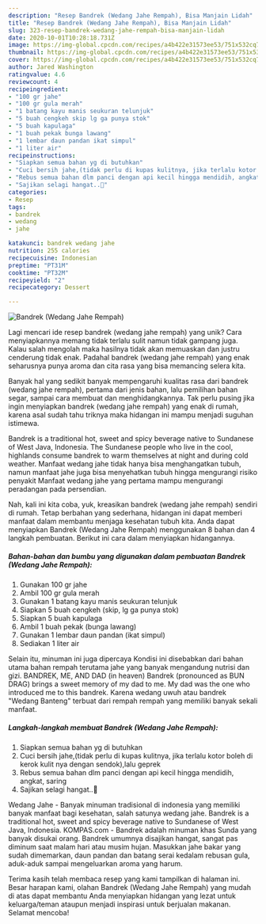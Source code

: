 ```yaml
---
description: "Resep Bandrek (Wedang Jahe Rempah), Bisa Manjain Lidah"
title: "Resep Bandrek (Wedang Jahe Rempah), Bisa Manjain Lidah"
slug: 323-resep-bandrek-wedang-jahe-rempah-bisa-manjain-lidah
date: 2020-10-01T10:28:18.731Z
image: https://img-global.cpcdn.com/recipes/a4b422e31573ee53/751x532cq70/bandrek-wedang-jahe-rempah-foto-resep-utama.jpg
thumbnail: https://img-global.cpcdn.com/recipes/a4b422e31573ee53/751x532cq70/bandrek-wedang-jahe-rempah-foto-resep-utama.jpg
cover: https://img-global.cpcdn.com/recipes/a4b422e31573ee53/751x532cq70/bandrek-wedang-jahe-rempah-foto-resep-utama.jpg
author: Jared Washington
ratingvalue: 4.6
reviewcount: 4
recipeingredient:
- "100 gr jahe"
- "100 gr gula merah"
- "1 batang kayu manis seukuran telunjuk"
- "5 buah cengkeh skip lg ga punya stok"
- "5 buah kapulaga"
- "1 buah pekak bunga lawang"
- "1 lembar daun pandan ikat simpul"
- "1 liter air"
recipeinstructions:
- "Siapkan semua bahan yg di butuhkan"
- "Cuci bersih jahe,(tidak perlu di kupas kulitnya, jika terlalu kotor boleh di kerok kulit nya dengan sendok),lalu geprek"
- "Rebus semua bahan dlm panci dengan api kecil hingga mendidih, angkat, saring"
- "Sajikan selagi hangat..🍵"
categories:
- Resep
tags:
- bandrek
- wedang
- jahe

katakunci: bandrek wedang jahe 
nutrition: 255 calories
recipecuisine: Indonesian
preptime: "PT31M"
cooktime: "PT32M"
recipeyield: "2"
recipecategory: Dessert

---
```



![Bandrek (Wedang Jahe Rempah)](https://img-global.cpcdn.com/recipes/a4b422e31573ee53/751x532cq70/bandrek-wedang-jahe-rempah-foto-resep-utama.jpg)

Lagi mencari ide resep bandrek (wedang jahe rempah) yang unik? Cara menyiapkannya memang tidak terlalu sulit namun tidak gampang juga. Kalau salah mengolah maka hasilnya tidak akan memuaskan dan justru cenderung tidak enak. Padahal bandrek (wedang jahe rempah) yang enak seharusnya punya aroma dan cita rasa yang bisa memancing selera kita.

Banyak hal yang sedikit banyak mempengaruhi kualitas rasa dari bandrek (wedang jahe rempah), pertama dari jenis bahan, lalu pemilihan bahan segar, sampai cara membuat dan menghidangkannya. Tak perlu pusing jika ingin menyiapkan bandrek (wedang jahe rempah) yang enak di rumah, karena asal sudah tahu triknya maka hidangan ini mampu menjadi suguhan istimewa.

Bandrek is a traditional hot, sweet and spicy beverage native to Sundanese of West Java, Indonesia. The Sundanese people who live in the cool, highlands consume bandrek to warm themselves at night and during cold weather. Manfaat wedang jahe tidak hanya bisa menghangatkan tubuh, namun manfaat jahe juga bisa menyehatkan tubuh hingga mengurangi risiko penyakit Manfaat wedang jahe yang pertama mampu mengurangi peradangan pada persendian.


Nah, kali ini kita coba, yuk, kreasikan bandrek (wedang jahe rempah) sendiri di rumah. Tetap berbahan yang sederhana, hidangan ini dapat memberi manfaat dalam membantu menjaga kesehatan tubuh kita. Anda dapat menyiapkan Bandrek (Wedang Jahe Rempah) menggunakan 8 bahan dan 4 langkah pembuatan. Berikut ini cara dalam menyiapkan hidangannya.

<!--inarticleads1-->

##### Bahan-bahan dan bumbu yang digunakan dalam pembuatan Bandrek (Wedang Jahe Rempah):

1. Gunakan 100 gr jahe
1. Ambil 100 gr gula merah
1. Gunakan 1 batang kayu manis seukuran telunjuk
1. Siapkan 5 buah cengkeh (skip, lg ga punya stok)
1. Siapkan 5 buah kapulaga
1. Ambil 1 buah pekak (bunga lawang)
1. Gunakan 1 lembar daun pandan (ikat simpul)
1. Sediakan 1 liter air


Selain itu, minuman ini juga dipercaya Kondisi ini disebabkan dari bahan utama bahan rempah terutama jahe yang banyak mengandung nutrisi dan gizi. BANDREK, ME, AND DAD (in heaven) Bandrek (pronounced as BUN DRAG) brings a sweet memory of my dad to me. My dad was the one who introduced me to this bandrek. Karena wedang uwuh atau bandrek &#34;Wedang Banteng&#34; terbuat dari rempah rempah yang memiliki banyak sekali manfaat. 

<!--inarticleads2-->

##### Langkah-langkah membuat Bandrek (Wedang Jahe Rempah):

1. Siapkan semua bahan yg di butuhkan
1. Cuci bersih jahe,(tidak perlu di kupas kulitnya, jika terlalu kotor boleh di kerok kulit nya dengan sendok),lalu geprek
1. Rebus semua bahan dlm panci dengan api kecil hingga mendidih, angkat, saring
1. Sajikan selagi hangat..🍵


Wedang Jahe - Banyak minuman tradisional di indonesia yang memiliki banyak manfaat bagi kesehatan, salah satunya wedang jahe. Bandrek is a traditional hot, sweet and spicy beverage native to Sundanese of West Java, Indonesia. KOMPAS.com - Bandrek adalah minuman khas Sunda yang banyak disukai orang. Bandrek umumnya disajikan hangat, sangat pas diminum saat malam hari atau musim hujan. Masukkan jahe bakar yang sudah dimemarkan, daun pandan dan batang serai kedalam rebusan gula, aduk-aduk sampai mengeluarkan aroma yang harum. 

Terima kasih telah membaca resep yang kami tampilkan di halaman ini. Besar harapan kami, olahan Bandrek (Wedang Jahe Rempah) yang mudah di atas dapat membantu Anda menyiapkan hidangan yang lezat untuk keluarga/teman ataupun menjadi inspirasi untuk berjualan makanan. Selamat mencoba!
